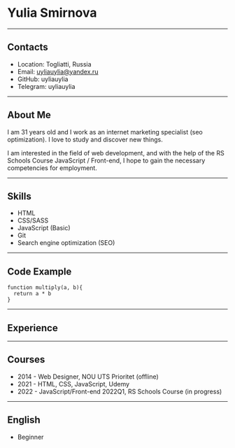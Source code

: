 # Yulia Smirnova


*****
## Contacts
* Location: Togliatti, Russia
* Email: uyliauylia@yandex.ru
* GitHub: uyliauylia
* Telegram: uyliauylia


*****
## About Me
I am 31 years old and I work as an internet marketing specialist (seo optimization). I love to study and discover new things.

I am interested in the field of web development, and with the help of the RS Schools Course JavaScript / Front-end, I hope to gain the necessary competencies for employment.

*****
## Skills
* HTML
* CSS/SASS
* JavaScript (Basic)
* Git
* Search engine optimization (SEO)

*****
## Code Example
```
function multiply(a, b){
  return a * b
}
```
*****
## Experience

*****
## Courses
* 2014 - Web Designer, NOU UTS Prioritet (offline)
* 2021 - HTML, CSS, JavaScript, Udemy
* 2022 - JavaScript/Front-end 2022Q1, RS Schools Course (in progress)

*****
## English
* Beginner
